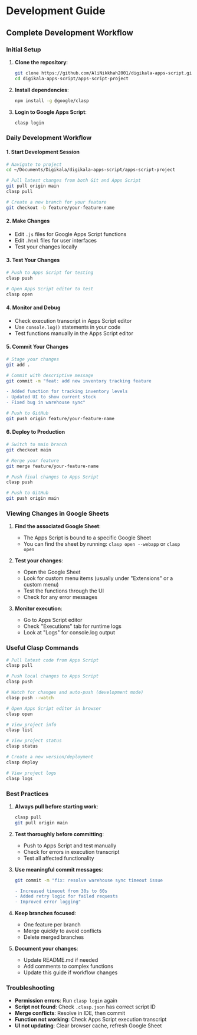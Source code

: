 # Development Guide

## Complete Development Workflow

### Initial Setup

1. **Clone the repository**:
   ```bash
   git clone https://github.com/AliNikkhah2001/digikala-apps-script.git
   cd digikala-apps-script/apps-script-project
   ```

2. **Install dependencies**:
   ```bash
   npm install -g @google/clasp
   ```

3. **Login to Google Apps Script**:
   ```bash
   clasp login
   ```

### Daily Development Workflow

#### 1. Start Development Session
```bash
# Navigate to project
cd ~/Documents/Digikala/digikala-apps-script/apps-script-project

# Pull latest changes from both Git and Apps Script
git pull origin main
clasp pull

# Create a new branch for your feature
git checkout -b feature/your-feature-name
```

#### 2. Make Changes
- Edit `.js` files for Google Apps Script functions
- Edit `.html` files for user interfaces
- Test your changes locally

#### 3. Test Your Changes
```bash
# Push to Apps Script for testing
clasp push

# Open Apps Script editor to test
clasp open
```

#### 4. Monitor and Debug
- Check execution transcript in Apps Script editor
- Use `console.log()` statements in your code
- Test functions manually in the Apps Script editor

#### 5. Commit Your Changes
```bash
# Stage your changes
git add .

# Commit with descriptive message
git commit -m "feat: add new inventory tracking feature

- Added function for tracking inventory levels
- Updated UI to show current stock
- Fixed bug in warehouse sync"

# Push to GitHub
git push origin feature/your-feature-name
```

#### 6. Deploy to Production
```bash
# Switch to main branch
git checkout main

# Merge your feature
git merge feature/your-feature-name

# Push final changes to Apps Script
clasp push

# Push to GitHub
git push origin main
```

### Viewing Changes in Google Sheets

1. **Find the associated Google Sheet**:
   - The Apps Script is bound to a specific Google Sheet
   - You can find the sheet by running: `clasp open --webapp` or `clasp open`

2. **Test your changes**:
   - Open the Google Sheet
   - Look for custom menu items (usually under "Extensions" or a custom menu)
   - Test the functions through the UI
   - Check for any error messages

3. **Monitor execution**:
   - Go to Apps Script editor
   - Check "Executions" tab for runtime logs
   - Look at "Logs" for console.log output

### Useful Clasp Commands

```bash
# Pull latest code from Apps Script
clasp pull

# Push local changes to Apps Script
clasp push

# Watch for changes and auto-push (development mode)
clasp push --watch

# Open Apps Script editor in browser
clasp open

# View project info
clasp list

# View project status
clasp status

# Create a new version/deployment
clasp deploy

# View project logs
clasp logs
```

### Best Practices

1. **Always pull before starting work**:
   ```bash
   clasp pull
   git pull origin main
   ```

2. **Test thoroughly before committing**:
   - Push to Apps Script and test manually
   - Check for errors in execution transcript
   - Test all affected functionality

3. **Use meaningful commit messages**:
   ```bash
   git commit -m "fix: resolve warehouse sync timeout issue
   
   - Increased timeout from 30s to 60s
   - Added retry logic for failed requests
   - Improved error logging"
   ```

4. **Keep branches focused**:
   - One feature per branch
   - Merge quickly to avoid conflicts
   - Delete merged branches

5. **Document your changes**:
   - Update README.md if needed
   - Add comments to complex functions
   - Update this guide if workflow changes

### Troubleshooting

- **Permission errors**: Run `clasp login` again
- **Script not found**: Check `.clasp.json` has correct script ID
- **Merge conflicts**: Resolve in IDE, then commit
- **Function not working**: Check Apps Script execution transcript
- **UI not updating**: Clear browser cache, refresh Google Sheet

